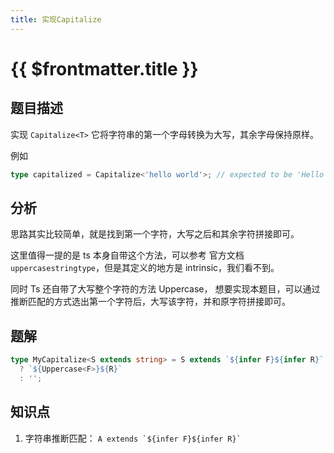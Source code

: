 ```yaml
---
title: 实现Capitalize
---
```


# {{ $frontmatter.title }}

## 题目描述

实现 `Capitalize<T>` 它将字符串的第一个字母转换为大写，其余字母保持原样。

例如

```ts
type capitalized = Capitalize<'hello world'>; // expected to be 'Hello world'
```

## 分析

思路其实比较简单，就是找到第一个字符，大写之后和其余字符拼接即可。

这里值得一提的是 ts 本身自带这个方法，可以参考 官方文档 `uppercasestringtype`，但是其定义的地方是 intrinsic，我们看不到。

同时 Ts 还自带了大写整个字符的方法 Uppercase， 想要实现本题目，可以通过推断匹配的方式选出第一个字符后，大写该字符，并和原字符拼接即可。

## 题解

```ts
type MyCapitalize<S extends string> = S extends `${infer F}${infer R}`
  ? `${Uppercase<F>}${R}`
  : '';
```

## 知识点

1. 字符串推断匹配： `` A extends `${infer F}${infer R}`  ``